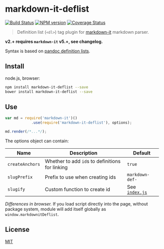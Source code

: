 # markdown-it-deflist

[![Build Status](https://img.shields.io/travis/markdown-it/markdown-it-deflist/master.svg?style=flat)](https://travis-ci.org/markdown-it/markdown-it-deflist)
[![NPM version](https://img.shields.io/npm/v/markdown-it-deflist.svg?style=flat)](https://www.npmjs.org/package/markdown-it-deflist)
[![Coverage Status](https://img.shields.io/coveralls/markdown-it/markdown-it-deflist/master.svg?style=flat)](https://coveralls.io/r/markdown-it/markdown-it-deflist?branch=master)

> Definition list (`<dl>`) tag plugin for [markdown-it](https://github.com/markdown-it/markdown-it) markdown parser.

__v2.+ requires `markdown-it` v5.+, see changelog.__

Syntax is based on [pandoc definition lists](http://johnmacfarlane.net/pandoc/README.html#definition-lists).


## Install

node.js, browser:

```bash
npm install markdown-it-deflist --save
bower install markdown-it-deflist --save
```

## Use

```js
var md = require('markdown-it')()
            .use(require('markdown-it-deflist'), options);

md.render(/*...*/);
```

The options object can contain:

Name            | Description                                     | Default
----------------|-------------------------------------------------|--------
`createAnchors` | Whether to add `id`s to definitions for linking | `true`
`slugPrefix`    | Prefix to use when creating ids                 | `markdown-def-`
`slugify`       | Custom function to create id                    | See [`index.js`](index.js)

_Differences in browser._ If you load script directly into the page, without
package system, module will add itself globally as `window.markdownitDeflist`.


## License

[MIT](https://github.com/markdown-it/markdown-it-deflist/blob/master/LICENSE)
